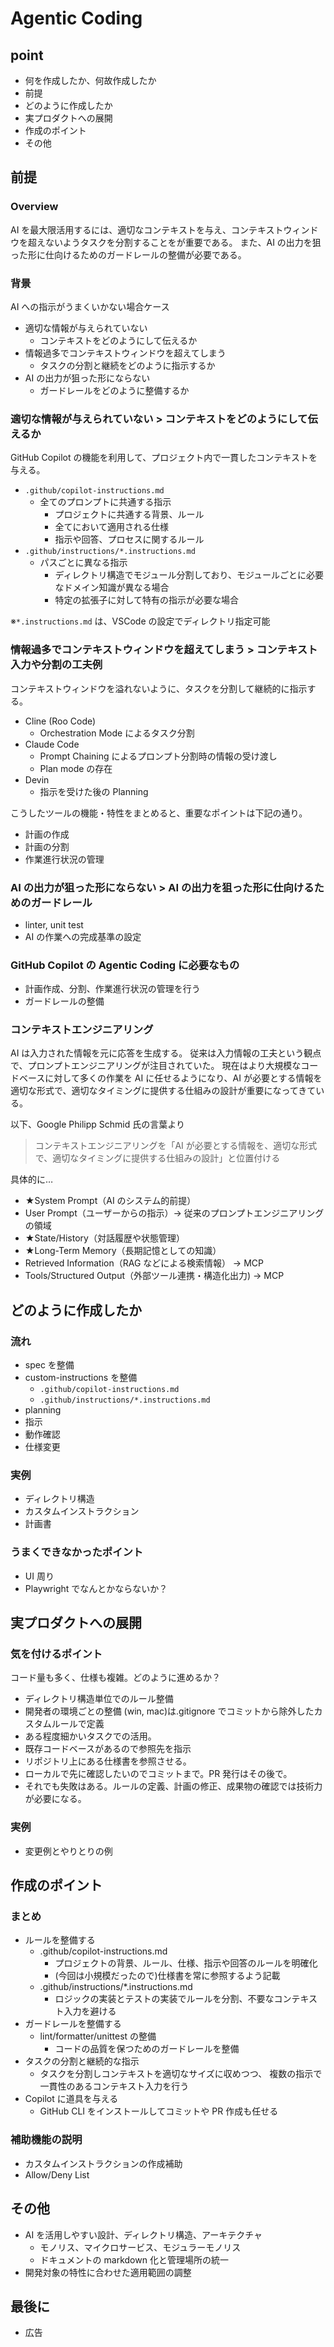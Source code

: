 # Agentic Coding

## point

- 何を作成したか、何故作成したか
- 前提
- どのように作成したか
- 実プロダクトへの展開
- 作成のポイント
- その他

## 前提

### Overview

AI を最大限活用するには、適切なコンテキストを与え、コンテキストウィンドウを超えないようタスクを分割することをが重要である。
また、AI の出力を狙った形に仕向けるためのガードレールの整備が必要である。

### 背景

AI への指示がうまくいかない場合ケース

- 適切な情報が与えられていない
  - コンテキストをどのようにして伝えるか
- 情報過多でコンテキストウィンドウを超えてしまう
  - タスクの分割と継続をどのように指示するか
- AI の出力が狙った形にならない
  - ガードレールをどのように整備するか

### 適切な情報が与えられていない > コンテキストをどのようにして伝えるか

GitHub Copilot の機能を利用して、プロジェクト内で一貫したコンテキストを与える。

- `.github/copilot-instructions.md`
  - 全てのプロンプトに共通する指示
    - プロジェクトに共通する背景、ルール
    - 全てにおいて適用される仕様
    - 指示や回答、プロセスに関するルール
- `.github/instructions/*.instructions.md`
  - パスごとに異なる指示
    - ディレクトリ構造でモジュール分割しており、モジュールごとに必要なドメイン知識が異なる場合
    - 特定の拡張子に対して特有の指示が必要な場合

※`*.instructions.md` は、VSCode の設定でディレクトリ指定可能

### 情報過多でコンテキストウィンドウを超えてしまう > コンテキスト入力や分割の工夫例

コンテキストウィンドウを溢れないように、タスクを分割して継続的に指示する。

- Cline (Roo Code)
  - Orchestration Mode によるタスク分割
- Claude Code
  - Prompt Chaining によるプロンプト分割時の情報の受け渡し
  - Plan mode の存在
- Devin
  - 指示を受けた後の Planning

こうしたツールの機能・特性をまとめると、重要なポイントは下記の通り。

- 計画の作成
- 計画の分割
- 作業進行状況の管理

### AI の出力が狙った形にならない > AI の出力を狙った形に仕向けるためのガードレール

- linter, unit test
- AI の作業への完成基準の設定

### GitHub Copilot の Agentic Coding に必要なもの

- 計画作成、分割、作業進行状況の管理を行う
- ガードレールの整備

### コンテキストエンジニアリング

AI は入力された情報を元に応答を生成する。
従来は入力情報の工夫という観点で、プロンプトエンジニアリングが注目されていた。
現在はより大規模なコードベースに対して多くの作業を AI に任せるようになり、AI が必要とする情報を適切な形式で、適切なタイミングに提供する仕組みの設計が重要になってきている。

以下、Google Philipp Schmid 氏の言葉より

> コンテキストエンジニアリングを「AI が必要とする情報を、適切な形式で、適切なタイミングに提供する仕組みの設計」と位置付ける

具体的に…

- ★System Prompt（AI のシステム的前提）
- User Prompt（ユーザーからの指示）→ 従来のプロンプトエンジニアリングの領域
- ★State/History（対話履歴や状態管理）
- ★Long-Term Memory（長期記憶としての知識）
- Retrieved Information（RAG などによる検索情報） → MCP
- Tools/Structured Output（外部ツール連携・構造化出力) → MCP

## どのように作成したか

### 流れ

- spec を整備
- custom-instructions を整備
  - `.github/copilot-instructions.md`
  - `.github/instructions/*.instructions.md`
- planning
- 指示
- 動作確認
- 仕様変更

### 実例

- ディレクトリ構造
- カスタムインストラクション
- 計画書

### うまくできなかったポイント

- UI 周り
- Playwright でなんとかならないか？

## 実プロダクトへの展開

### 気を付けるポイント

コード量も多く、仕様も複雑。どのように進めるか？

- ディレクトリ構造単位でのルール整備
- 開発者の環境ごとの整備 (win, mac)は.gitignore でコミットから除外したカスタムルールで定義
- ある程度細かいタスクでの活用。
- 既存コードベースがあるので参照先を指示
- リポジトリ上にある仕様書を参照させる。
- ローカルで先に確認したいのでコミットまで。PR 発行はその後で。
- それでも失敗はある。ルールの定義、計画の修正、成果物の確認では技術力が必要になる。

### 実例

- 変更例とやりとりの例

## 作成のポイント

### まとめ

- ルールを整備する
  - .github/copilot-instructions.md
    - プロジェクトの背景、ルール、仕様、指示や回答のルールを明確化
    - (今回は小規模だったので)仕様書を常に参照するよう記載
  - .github/instructions/\*.instructions.md
    - ロジックの実装とテストの実装でルールを分割、不要なコンテキスト入力を避ける
- ガードレールを整備する
  - lint/formatter/unittest の整備
    - コードの品質を保つためのガードレールを整備
- タスクの分割と継続的な指示
  - タスクを分割しコンテキストを適切なサイズに収めつつ、
    複数の指示で一貫性のあるコンテキスト入力を行う
- Copilot に道具を与える
  - GitHub CLI をインストールしてコミットや PR 作成も任せる

### 補助機能の説明

- カスタムインストラクションの作成補助
- Allow/Deny List

## その他

- AI を活用しやすい設計、ディレクトリ構造、アーキテクチャ
  - モノリス、マイクロサービス、モジュラーモノリス
  - ドキュメントの markdown 化と管理場所の統一
- 開発対象の特性に合わせた適用範囲の調整

## 最後に

- 広告
